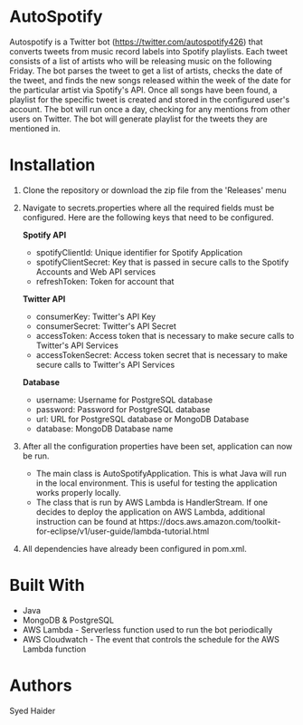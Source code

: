 # AutoSpotify
Autospotify is a Twitter bot (https://twitter.com/autospotify426) that converts tweets from music record labels into Spotify playlists. Each tweet consists of a list of artists who will be releasing music on the following Friday. The bot parses the tweet to get a list of artists, checks the date of the tweet, and finds the new songs released within the week of the date for the particular artist via Spotify's API. Once all songs have been found, a playlist for the specific tweet is created and stored in the configured user's account. The bot will run once a day, checking for any mentions from other users on Twitter. The bot will generate playlist for the tweets they are mentioned in.

# Installation
1) Clone the repository or download the zip file from the 'Releases' menu
2) Navigate to secrets.properties where all the required fields must be configured. Here are the following keys that need to be configured.

    **Spotify API**
    <ul>
      <li>spotifyClientId: Unique identifier for Spotify Application</li>
      <li>spotifyClientSecret: Key that is passed in secure calls to the Spotify Accounts and Web API services</li>
      <li>refreshToken: Token for account that</li>
    </ul>

    **Twitter API**
    <ul>
      <li>consumerKey: Twitter's API Key</li>
      <li>consumerSecret: Twitter's API Secret</li>
      <li>accessToken: Access token that is necessary to make secure calls to Twitter's API Services</li>
      <li>accessTokenSecret: Access token secret that is necessary to make secure calls to Twitter's API Services</li>
    </ul>

    **Database**
    <ul>
      <li>username: Username for PostgreSQL database</li>
      <li>password: Password for PostgreSQL database</li>
      <li>url: URL for PostgreSQL database or MongoDB Database</li>
      <li>database: MongoDB Database name</li>
    </ul>

3) After all the configuration properties have been set, application can now be run.
    <ul>
      <li>The main class is AutoSpotifyApplication. This is what Java will run in the local environment. This is useful for testing the application works properly locally.</li>
      <li>The class that is run by AWS Lambda is HandlerStream. If one decides to deploy the application on AWS Lambda, additional instruction can be found at https://docs.aws.amazon.com/toolkit-for-eclipse/v1/user-guide/lambda-tutorial.html</li>
  </ul>
  
4) All dependencies have already been configured in pom.xml.

# Built With
<ul>
<li>Java</li>
<li>MongoDB & PostgreSQL</li>
<li>AWS Lambda - Serverless function used to run the bot periodically</li>
<li>AWS Cloudwatch - The event that controls the schedule for the AWS Lambda function</li>
</ul>

# Authors
Syed Haider
